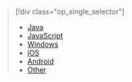 > [!div class="op_single_selector"]
> * [Java](../articles/application-insights/app-insights-java-get-started.md)
> * [JavaScript](../articles/application-insights/app-insights-javascript.md)
> * [Windows](../articles/app-insights-windows-get-started.md)
> * [iOS](../articles/app-insights-ios.md)
> * [Android](../articles/app-insights-android.md)
> * [Other](../articles/application-insights/app-insights-platforms.md)
> 
> 

<!---HONumber=Oct15_HO3-->